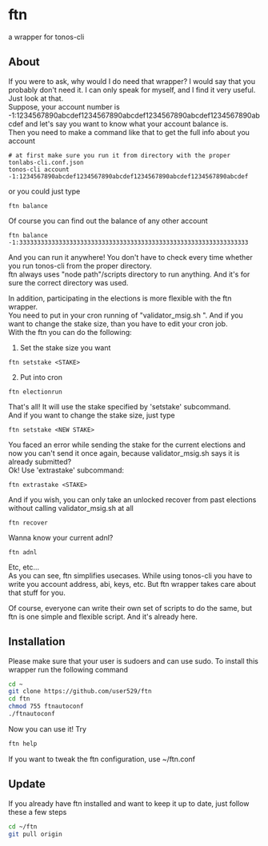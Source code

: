 # ftn
a wrapper for tonos-cli

## About
If you were to ask, why would I do need that wrapper? I would say that you probably don't need it.
I can only speak for myself, and I find it very useful.  
Just look at that.  
Suppose, your account number is -1:1234567890abcdef1234567890abcdef1234567890abcdef1234567890abcdef
and let's say you want to know what your account balance is.  
Then you need to make a command like that to get the full info about you account
```
# at first make sure you run it from directory with the proper tonlabs-cli.conf.json
tonos-cli account -1:1234567890abcdef1234567890abcdef1234567890abcdef1234567890abcdef
```
or you could just type
```
ftn balance
```
Of course you can find out the balance of any other account
```
ftn balance -1:3333333333333333333333333333333333333333333333333333333333333333
```
  
And you can run it anywhere! You don't have to check every time whether you run tonos-cli from the proper directory.  
ftn always uses "node path"/scripts directory to run anything. And it's for sure the correct directory was used.  
  
  
In addition, participating in the elections is more flexible with the ftn wrapper.  
You need to put in your cron running of "validator_msig.sh <STAKE>".
And if you want to change the stake size, than you have to edit your cron job.  
With the ftn you can do the following:
1. Set the stake size you want
```
ftn setstake <STAKE>
```
2. Put into cron
```
ftn electionrun
```
That's all! It will use the stake specified by 'setstake' subcommand.  
And if you want to change the stake size, just type
```
ftn setstake <NEW STAKE>
```

You faced an error while sending the stake for the current elections and now you can't send it once again, because validator_msig.sh says it is already submitted?  
Ok! Use 'extrastake' subcommand:
```
ftn extrastake <STAKE>
```

And if you wish, you can only take an unlocked recover from past elections without calling validator_msig.sh at all
```
ftn recover
```

Wanna know your current adnl?
```
ftn adnl
```

Etc, etc...  
As you can see, ftn simplifies usecases. While using tonos-cli you have to write you account address, abi, keys, etc. But ftn wrapper takes care about that stuff for you.  
  
Of course, everyone can write their own set of scripts to do the same, but ftn is one simple and flexible script. And it's already here.


## Installation
Please make sure that your user is sudoers and can use sudo.
To install this wrapper run the following command
```sh
cd ~
git clone https://github.com/user529/ftn
cd ftn
chmod 755 ftnautoconf
./ftnautoconf
```
Now you can use it! Try
```sh
ftn help
```
If you want to tweak the ftn configuration, use ~/ftn.conf

## Update
If you already have ftn installed and want to keep it up to date, just follow these a few steps
```sh
cd ~/ftn
git pull origin
```